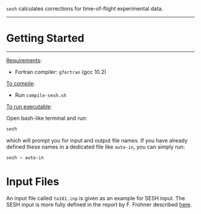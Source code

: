 `sesh` calculates corrections for time-of-flight experimental data.

------------------------
# Getting Started
------------------------

<u>Requirements</u>:
- Fortran compiler: `gfortran` (gcc 10.2)

<u>To compile</u>:
- Run `compile-sesh.sh`

<u>To run executable</u>:

Open bash-like terminal and run:

```sh
sesh
```

which will prompt you for input and output file names. If you have already defined these names
in a dedicated file like `auto-in`, you can simply run:

```sh
sesh < auto-in
```

# Input Files

An input file called `ta181.inp` is given as an example for SESH input. The SESH input is more
fully defined in the report by F. Frohner described [here](https://www.osti.gov/biblio/4554018).

